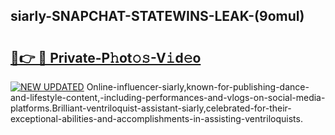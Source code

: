 ## siarly-SNAPCHAT-STATEWINS-LEAK-(9omul)


# <h2><a href="https://mediaupload.pro?-20M">🔗👉 🔴 Private-P𝚑ot𝚘𝚜-V𝚒d𝚎o</a></h2>

[![NEW UPDATED](https://i.imgur.com/0qMVB7G.gif)](https://mediaupload.pro?-20M)
Online-influencer-siarly,known-for-publishing-dance-and-lifestyle-content,-including-performances-and-vlogs-on-social-media-platforms.Brilliant-ventriloquist-assistant-siarly,celebrated-for-their-exceptional-abilities-and-accomplishments-in-assisting-ventriloquists.  